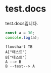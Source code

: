 # test.docs
test.docs입니다.

```javascript
const a = 30;
console.log(a);
```

```mermaid
flowchart TB
A["테스트"]
B["테스트"]
A --> B
B --test--> A
```
